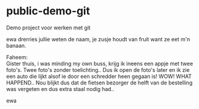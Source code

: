 # public-demo-git
Demo project voor werken met git


ewa drerries jullie weten de naam, je zusje houdt van fruit want ze eet m'n banaan.


Faheem:<br>
Gister thuis, i was minding my own buss, krijg ik ineens een appje met twee foto's. Twee foto's zonder toelichting..
Dus ik open de foto's later en ik zie een auto die lijkt alsof ie door een schredder heen gegaan is! WOW! WHAT HAPPEND..
Nou blijkt dus dat de fietsen bezorger de helft van de bestelling was vergeten en dus extra staal nodig had..

ewa